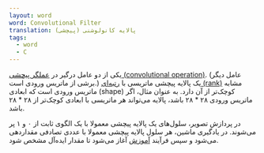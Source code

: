 ```yaml
---
layout: word
word: Convolutional Filter
translation: پالایه کانولوشنی (پیچشی)
tags:
  - word
  - C
---
```

یکی از دو عامل درگیر در [عملگر پیچشی (convolutional operation)](/C/convolutional_operation). (عامل دیگر برشی از ماتریس ورودی است.) یک پالایه پیچشی ماتریسی با [رتبه‌ای (rank)](/R/rank_(tensor)) مشابه ماتریس ورودی است که ابعادی (shape) کوچک‌تر از آن دارد. به عنوان مثال، اگر ماتریس ورودی ۲۸ \* ۲۸ باشد، پالایه می‌تواند هر ماتریسی با ابعادی کوچک‌تر از ۲۸ \* ۲۸ باشد.

در پردازش تصویر، سلول‌های یک پالایه پیچشی معمولا با یک الگوی ثابت از ۰ و ۱ پر می‌شوند. در یادگیری ماشین، هر سلول پالایه پیچشی معمولا با عددی تصادفی مقداردهی می‌شود و سپس فرآیند [آموزش](/T/training) آغاز می‌شود تا مقدار ایده‌آل مشخص شود.